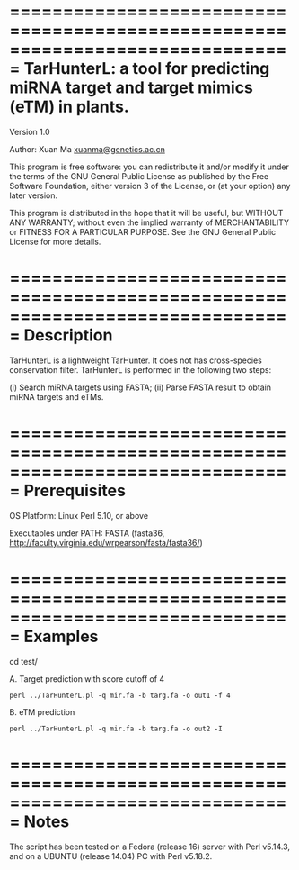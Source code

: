 ===============================================================================
         TarHunterL: a tool for predicting miRNA target 
                and target mimics (eTM) in plants.
===============================================================================

Version 1.0

Author: Xuan Ma <xuanma@genetics.ac.cn>
 
This program is free software: you can redistribute it and/or modify it under the 
terms of the GNU General Public License as published by the Free Software 
Foundation, either version 3 of the License, or (at your option) any later version.

This program is distributed in the hope that it will be useful, but WITHOUT ANY 
WARRANTY; without even the implied warranty of MERCHANTABILITY or FITNESS FOR A 
PARTICULAR PURPOSE. See the GNU General Public License for more details.




===============================================================================
                                  Description
===============================================================================
TarHunterL is a lightweight TarHunter. It does not has cross-species
conservation filter.  TarHunterL is performed in the following two steps:

(i)  Search miRNA targets using FASTA;
(ii) Parse FASTA result to obtain miRNA targets and eTMs.




===============================================================================
                                 Prerequisites
===============================================================================
OS Platform: Linux
Perl 5.10, or above

Executables under PATH:
FASTA        (fasta36, http://faculty.virginia.edu/wrpearson/fasta/fasta36/)




===============================================================================
                                   Examples
===============================================================================

cd test/

A. Target prediction with score cutoff of 4

    perl ../TarHunterL.pl -q mir.fa -b targ.fa -o out1 -f 4

B. eTM prediction

    perl ../TarHunterL.pl -q mir.fa -b targ.fa -o out2 -I




===============================================================================
                                   Notes
===============================================================================
The script has been tested on a Fedora (release 16) server with Perl v5.14.3, 
 and on a UBUNTU (release 14.04) PC with Perl v5.18.2.

